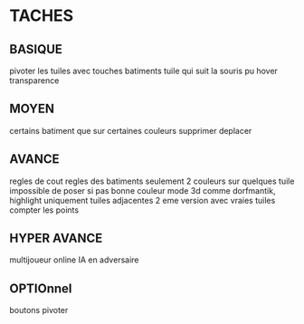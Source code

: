 # TACHES

## BASIQUE

pivoter les tuiles avec touches
batiments
tuile qui suit la souris pu hover transparence

## MOYEN

certains batiment que sur certaines couleurs
supprimer
deplacer

## AVANCE

regles de cout
regles des batiments
seulement 2 couleurs sur quelques tuile
impossible de poser si pas bonne couleur
mode 3d comme dorfmantik, highlight uniquement tuiles adjacentes
2 eme version avec vraies tuiles
compter les points

## HYPER AVANCE

multijoueur online
IA en adversaire

## OPTIOnnel

boutons pivoter
